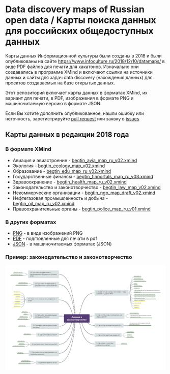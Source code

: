 # Data discovery maps of Russian open data / Карты поиска данных для российских общедоступных данных

Карты данных Информационной культуры были созданы в 2018 и были опубликованы на сайте https://www.infoculture.ru/2018/12/10/datamaps/ в виде PDF файлов для печати для хакатонов.
Изначально они создавались в программе XMind и включают ссылки на источники данных и сайты для задач data discovery (нахождения данных) для проектов создаваемых на базе открытых данных.

Этот репозиторий включает карты данных в форматах XMind, их вариант для печати, в PDF, изображения в формате PNG и машиночитаемую версию в формате JSON.

Если Вы хотите дополнить опубликованное, нашли ошибку или неточность, зарегистрируйте [pull request](https://github.com/infoculture/ru-datamaps/pulls) или заявку в [issues](https://github.com/infoculture/ru-datamaps/issues)

## Карты данных в редакции 2018 года

### В формате XMind

* Авиация и авиастроение - [begtin_avia_map_ru_v02.xmind](2018-edition/xmind/begtin_avia_map_ru_v02.xmind) 
* Экология - [begtin_ecology_map_v02.xmind](2018-edition/xmind/begtin_ecology_map_v02.xmind)
* Образование - [begtin_edu_map_ru_v02.xmind](2018-edition/xmind/begtin_edu_map_ru_v02.xmind)
* Государственные финансы - [begtin_finportals_map_ru_v03.xmind](2018-edition/xmind/begtin_finportals_map_ru_v03.xmind)
* Здравоохранение - [begtin_health_map_ru_v02.xmind](2018-edition/xmind/begtin_health_map_ru_v02.xmind)
* Законодательство и законотворчество - [begtin_law_map_v02.xmind](2018-edition/xmind/begtin_law_map_v02.xmind)
* Некоммерческие организации - [begtin_ngo_map_draft_v02.xmind](2018-edition/xmind/begtin_ngo_map_draft_v02.xmind)
* Нефтегазовая промышленность и добыча - [begtin_oil_map_ru_v02.xmind](2018-edition/xmind/begtin_oil_map_ru_v02.xmind)
* Правоохранительные органы - [begtin_police_map_ru_v01.xmind](2018-edition/xmind/begtin_police_map_ru_v01.xmind)

### В других форматах

* [PNG](2018-edition/png) - в виде изображений PNG
* [PDF](2018-edition/pdf) - подгтовленные для печати в pdf
* [JSON](2018-edition/png) - в машиночитаемых форматах (JSON)


### Пример: законодательство и законотворчество

![Законодательство и законотворчество](./2018-edition/png/begtin_law_map_v02.png )
